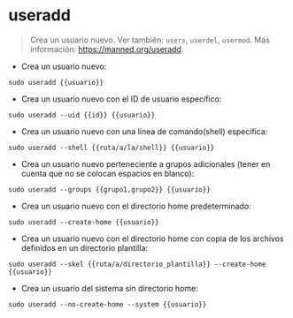 # useradd

> Crea un usuario nuevo.
> Ver también: `users`, `userdel`, `usermod`.
> Más información: <https://manned.org/useradd>.

- Crea un usuario nuevo:

`sudo useradd {{usuario}}`

- Crea un usuario nuevo con el ID de usuario específico:

`sudo useradd --uid {{id}} {{usuario}}`

- Crea un usuario nuevo con una línea de comando(shell) específica:

`sudo useradd --shell {{ruta/a/la/shell}} {{usuario}}`

- Crea un usuario nuevo perteneciente a grupos adicionales (tener en cuenta que no se colocan espacios en blanco):

`sudo useradd --groups {{grupo1,grupo2}} {{usuario}}`

- Crea un usuario nuevo con el directorio home predeterminado:

`sudo useradd --create-home {{usuario}}`

- Crea un usuario nuevo con el directorio home con copia de los archivos definidos en un directorio plantilla:

`sudo useradd --skel {{ruta/a/directorio_plantilla}} --create-home {{usuario}}`

- Crea un usuario del sistema sin directorio home:

`sudo useradd --no-create-home --system {{usuario}}`
